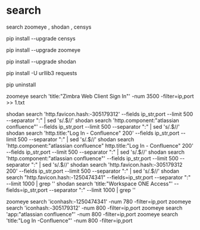 # search
search zoomeye , shodan , censys

pip install --upgrade censys

pip install --upgrade zoomeye

pip install --upgrade shodan

pip install -U urllib3 requests

pip uninstall 


zoomeye search 'title:"Zimbra Web Client Sign In"'  -num 3500  -filter=ip,port >> 1.txt



shodan search 'http.favicon.hash:-305179312'  --fields ip_str,port --limit 500 --separator ":" | sed 's/.$//'
shodan search 'http.component:"atlassian confluence"'  --fields ip_str,port --limit 500 --separator ":" | sed 's/.$//'
shodan search 'http.title:"Log In - Confluence" 200'  --fields ip_str,port --limit 500 --separator ":" | sed 's/.$//'
shodan search 'http.component:"atlassian confluence" http.title:"Log In - Confluence" 200'  --fields ip_str,port --limit 500 --separator ":" | sed 's/.$//'
shodan search 'http.component:"atlassian confluence"'  --fields ip_str,port --limit 500 --separator ":" | sed 's/.$//'
shodan search 'http.favicon.hash:-305179312 200'  --fields ip_str,port --limit 500 --separator ":" | sed 's/.$//'
shodan  search "http.favicon.hash:-1250474341" --fields=ip_str,port --separator ":" --limit 1000 | grep ''
shodan  search 'title:"Workspace ONE Access"' --fields=ip_str,port --separator ":" --limit 1000 | grep ''


zoomeye search 'iconhash:-1250474341'  -num 780  -filter=ip,port
zoomeye search 'iconhash:-305179312' -num 800 -filter=ip,port
zoomeye search 'app:"atlassian confluence"' -num 800 -filter=ip,port
zoomeye search 'title:"Log In -Confluence"' -num 800 -filter=ip,port





